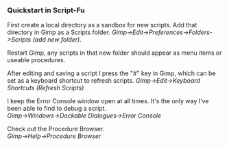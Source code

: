 ### Quickstart in Script-Fu

First create a local directory as a sandbox for new scripts. Add that directory in Gimp as a Scripts folder.
*Gimp->Edit->Preferences->Folders->Scripts (add new folder).*

Restart Gimp, any scripts in that new folder should appear as menu items
or useable procedures. 

After editing and saving a script I press the "#" key in Gimp, 
which can be set as a keyboard shortcut to refresh scripts.
*Gimp->Edit->Keyboard Shortcuts (Refresh Scripts)*

I keep the Error Console window open at all times.
It's the only way I've been able to find to debug a script.\
*Gimp->Windows->Dockable Dialogues->Error Console*

Check out the Procedure Browser.
\
*Gimp->Help->Procedure Browser*
